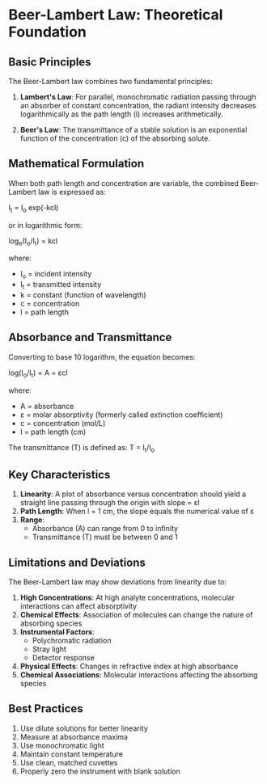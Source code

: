 # Beer-Lambert Law: Theoretical Foundation

## Basic Principles

The Beer-Lambert law combines two fundamental principles:

1. **Lambert's Law**: For parallel, monochromatic radiation passing through an absorber of constant concentration, the radiant intensity decreases logarithmically as the path length (l) increases arithmetically.

2. **Beer's Law**: The transmittance of a stable solution is an exponential function of the concentration (c) of the absorbing solute.

## Mathematical Formulation

When both path length and concentration are variable, the combined Beer-Lambert law is expressed as:

I<sub>t</sub> = I<sub>o</sub> exp(-kcl)

or in logarithmic form:

log<sub>e</sub>(I<sub>o</sub>/I<sub>t</sub>) = kcl

where:
- I<sub>o</sub> = incident intensity
- I<sub>t</sub> = transmitted intensity
- k = constant (function of wavelength)
- c = concentration
- l = path length

## Absorbance and Transmittance

Converting to base 10 logarithm, the equation becomes:

log(I<sub>o</sub>/I<sub>t</sub>) = A = εcl

where:
- A = absorbance
- ε = molar absorptivity (formerly called extinction coefficient)
- c = concentration (mol/L)
- l = path length (cm)

The transmittance (T) is defined as:
T = I<sub>t</sub>/I<sub>o</sub>

## Key Characteristics

1. **Linearity**: A plot of absorbance versus concentration should yield a straight line passing through the origin with slope = εl
2. **Path Length**: When l = 1 cm, the slope equals the numerical value of ε
3. **Range**: 
   - Absorbance (A) can range from 0 to infinity
   - Transmittance (T) must be between 0 and 1

## Limitations and Deviations

The Beer-Lambert law may show deviations from linearity due to:

1. **High Concentrations**: At high analyte concentrations, molecular interactions can affect absorptivity
2. **Chemical Effects**: Association of molecules can change the nature of absorbing species
3. **Instrumental Factors**: 
   - Polychromatic radiation
   - Stray light
   - Detector response
4. **Physical Effects**: Changes in refractive index at high absorbance
5. **Chemical Associations**: Molecular interactions affecting the absorbing species

## Best Practices

1. Use dilute solutions for better linearity
2. Measure at absorbance maxima
3. Use monochromatic light
4. Maintain constant temperature
5. Use clean, matched cuvettes
6. Properly zero the instrument with blank solution
